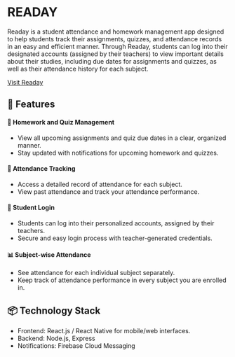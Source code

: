 
# READAY

Readay is a student attendance and homework management app designed to help students track their assignments, quizzes, and attendance records in an easy and efficient manner. Through Readay, students can log into their designated accounts (assigned by their teachers) to view important details about their studies, including due dates for assignments and quizzes, as well as their attendance history for each subject.

[Visit Readay](https://linktr.ee/readay)

## 🚀 Features

#### 📝 Homework and Quiz Management
- View all upcoming assignments and quiz due dates in a clear, organized manner.
- Stay updated with notifications for upcoming homework and quizzes.

#### 📅 Attendance Tracking
- Access a detailed record of attendance for each subject.
- View past attendance and track your attendance performance.

#### 🔑 Student Login
- Students can log into their personalized accounts, assigned by their teachers.
- Secure and easy login process with teacher-generated credentials.

#### 📊 Subject-wise Attendance
- See attendance for each individual subject separately.
- Keep track of attendance performance in every subject you are enrolled in.


## 📦 Technology Stack
- Frontend: React.js / React Native for mobile/web interfaces.
- Backend: Node.js, Express
- Notifications: Firebase Cloud Messaging
